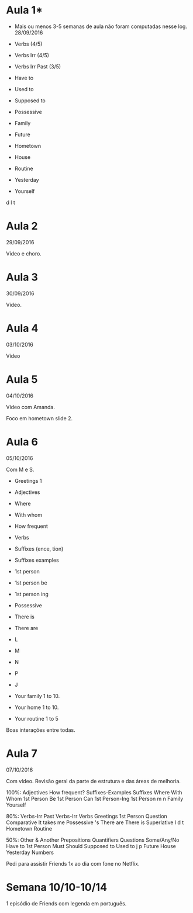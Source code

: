 # Aula 1*
* Mais ou menos 3-5 semanas de aula não foram computadas nesse log.
28/09/2016

* Verbs (4/5)
* Verbs Irr (4/5)
* Verbs Irr Past (3/5)

* Have to
* Used to
* Supposed to
* Possessive

* Family
* Future
* Hometown
* House
* Routine
* Yesterday
* Yourself

d
l
t

# Aula 2
29/09/2016

Vídeo e choro.

# Aula 3
30/09/2016

Vídeo.

# Aula 4
03/10/2016

Vídeo

# Aula 5
04/10/2016

Vídeo com Amanda.

Foco em hometown slide 2.

# Aula 6
05/10/2016

Com M e S.

- Greetings 1
- Adjectives
- Where
- With whom
- How frequent
- Verbs

- Suffixes (ence, tion)
- Suffixes examples

- 1st person
- 1st person be
- 1st person ing

- Possessive
- There is
- There are

- L
- M
- N
- P
- J

- Your family 1 to 10.
- Your home 1 to 10.
- Your routine 1 to 5

Boas interações entre todas.

# Aula 7
07/10/2016

Com vídeo.
Revisão geral da parte de estrutura e das áreas de melhoria.

100%:
Adjectives
How frequent?
Suffixes-Examples
Suffixes
Where
With Whom
1st Person Be
1st Person Can
1st Person-Ing
1st Person
m
n
Family
Yourself

80%:
Verbs-Irr Past
Verbs-Irr
Verbs
Greetings
1st Person Question
Comparative
It takes me
Possessive 's
There are
There is
Superlative
l
d
t
Hometown
Routine

50%:
Other & Another
Prepositions
Quantifiers
Questions
Some/Any/No
Have to
1st Person Must Should
Supposed to
Used to
j
p
Future
House
Yesterday
Numbers

Pedi para assistir Friends 1x ao dia com fone no Netflix.

# Semana 10/10-10/14

1 episódio de Friends com legenda em português.

